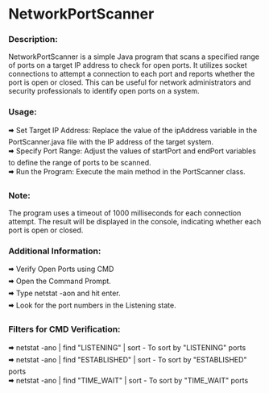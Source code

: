 # NetworkPortScanner

### Description:<br>
NetworkPortScanner is a simple Java program that scans a specified range of ports on a target IP address to check for open ports. It utilizes socket connections to attempt a connection to each port and reports whether the port is open or closed. This can be useful for network administrators and security professionals to identify open ports on a system.

### Usage:<br>
🠮 Set Target IP Address: Replace the value of the ipAddress variable in the PortScanner.java file with the IP address of the target system.<br>
🠮 Specify Port Range: Adjust the values of startPort and endPort variables to define the range of ports to be scanned.<br>
🠮 Run the Program: Execute the main method in the PortScanner class.

### Note:<br>
The program uses a timeout of 1000 milliseconds for each connection attempt. The result will be displayed in the console, indicating whether each port is open or closed.


### Additional Information:<br>
🠮 Verify Open Ports using CMD<br>
🠮 Open the Command Prompt.<br>
🠮 Type netstat -aon and hit enter.<br>
🠮 Look for the port numbers in the Listening state.<br>

### Filters for CMD Verification:<br>
🠮 netstat -ano | find "LISTENING" | sort        - To sort by "LISTENING" ports<br>
🠮 netstat -ano | find "ESTABLISHED" | sort      - To sort by "ESTABLISHED" ports<br>
🠮 netstat -ano | find "TIME_WAIT" | sort        - To sort by "TIME_WAIT" ports<br>



